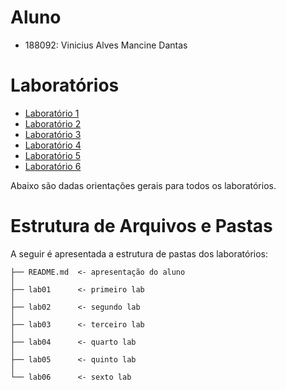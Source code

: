 # Aluno
* 188092: Vinicius Alves Mancine Dantas

# Laboratórios
* [Laboratório 1](lab01/)
* [Laboratório 2](lab02/)
* [Laboratório 3](lab03/)
* [Laboratório 4](lab04/)
* [Laboratório 5](lab05/)
* [Laboratório 6](lab06/)

Abaixo são dadas orientações gerais para todos os laboratórios.

# Estrutura de Arquivos e Pastas

A seguir é apresentada a estrutura de pastas dos laboratórios:

~~~
├── README.md  <- apresentação do aluno
│
├── lab01      <- primeiro lab
│
├── lab02      <- segundo lab
│
├── lab03      <- terceiro lab
│
├── lab04      <- quarto lab
│
├── lab05      <- quinto lab
│
└── lab06      <- sexto lab
~~~

